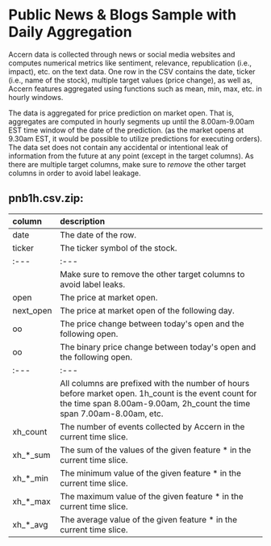 # Public News & Blogs Sample with Daily Aggregation

Accern data is collected through news or social media websites and computes
numerical metrics like sentiment, relevance, republication (i.e., impact), etc.
on the text data. One row in the CSV contains the date, ticker (i.e., name of
the stock), multiple target values (price change), as well as, Accern features
aggregated using functions such as mean, min, max, etc. in hourly windows.

The data is aggregated for price prediction on market open. That is, aggregates
are computed in hourly segments up until the 8.00am-9.00am EST time window of
the date of the prediction. (as the market opens at 9.30am EST, it would be
possible to utilize predictions for executing orders).
The data set does not contain any accidental or intentional
leak of information from the future at any point (except in the target columns).
As there are multiple target columns, make sure to _remove_ the other target
columns in order to avoid label leakage.

## pnb1h.csv.zip:

| column | description |
| :---   | :---   |
| date | The date of the row. |
| ticker | The ticker symbol of the stock. |
| :---   | :---   |
| | Make sure to remove the other target columns to avoid label leaks. |
| open | The price at market open. |
| next_open | The price at market open of the following day. |
| oo | The price change between today's open and the following open. |
| oo | The binary price change between today's open and the following open. |
| :---   | :---   |
| | All columns are prefixed with the number of hours before market open. 1h_count is the event count for the time span 8.00am-9.00am, 2h_count the time span 7.00am-8.00am, etc. |
| xh_count | The number of events collected by Accern in the current time slice. |
| xh_&ast;_sum | The sum of the values of the given feature &ast; in the current time slice. |
| xh_&ast;_min | The minimum value of the given feature &ast; in the current time slice. |
| xh_&ast;_max | The maximum value of the given feature &ast; in the current time slice. |
| xh_&ast;_avg | The average value of the given feature &ast; in the current time slice. |
